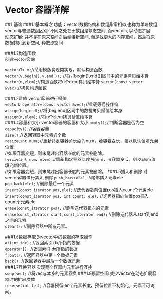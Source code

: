 # Vector 容器详解

##1.基础
###1.1基本概念
功能：vector数据结构和数组非常相似,也称为单端数组    
vector与普通数组区别: 不同之处在于数组是静态空间, 而vector可以动态扩展     
动态扩展: 并不是在原来空间之后续接新空间, 而是找更大的内存空间，然后将原数据拷贝到新空间, 释放原空间   

###1.2构造函数  
创建vector容器  

`vector<T> v;`//采用模版实现类实现，默认构造函数    
`vector(v.begin(),v.end());` //将v[begin(),end()]区间中的元素拷贝给本身     
`vector(n,elem);`//构造函数将n个elem拷贝给本身 
`vector(const vector &vec);`//拷贝构造函数        

###1.3赋值
vector容器进行赋值    
`vector& operator=(const vector &vec);`//重载等号操作符     
`assign(beg,end);`//将[beg,end]区间中的数据拷贝赋值给本身     
`assign(n,elem);` //将n个elem拷贝赋值给本身  
###1.4容量和大小
vector容器的容量和大小
`empty();`//判断容器是否为空    
`capacity();`//容器容量     
`size();`//返回容器中元素的个数   
`resize(int num);`//重新指定容器的长度为num，若容器变长，则以默认值填充新位置  
                    //如果容器变短，则末尾超出容器长度的元素被删除。   
`resize(int num, elem);`//重新指定容器长度为num，若容器变长，则以elem值填充新位置。          
                     //如果容器变短，则末尾超出容器长度的元素被删除。
###1.5插入和删除
对vector容器进行插入,删除
`push_back(ele);` //尾部插入元素ele   
`pop_back(ele);` //删除最后一个元素     
`insert(const_iterator pos,ele);` //迭代器指向位置pos插入count个元素ele         
`insert(const_iterator pos, int count, ele);` //迭代器指向位置pos插入count个元素ele     
`erase(const_iterator pos);` //删除迭代器指向的元素       
`erase(const_iterator start,const_iterator end);` //删除迭代器从start到end之间的元素    
`clear();` //删除容器中所有元素。

###1.6数据存取
对vector中的数据的存取操作    
`at(int idx);`  //返回索引idx所指的数据      
`operator[];`   //返回索引idx所指的数据      
`front();`      //返回容器中第一个数据元素        
`back();`       //返回容器中最后一个数据元素     
###1.7互换容器
实现两个容器内元素进行互换       
`swap(vec);` //将vec与本身的元素互换
###1.8预留空间
减少vector在动态扩展容器时的扩展次数   
`reserve(int len);` //容器预留len个元素长度，预留位置不初始化，元素不可访问。